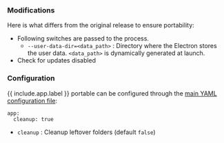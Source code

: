 ### Modifications

Here is what differs from the original release to ensure portability:

* Following switches are passed to the process.
  * `--user-data-dir=<data_path>` : Directory where the Electron stores the user data. `<data_path>` is dynamically generated at launch.
* Check for updates disabled

### Configuration

{{ include.app.label }} portable can be configured through the [main YAML configuration file](/doc/configuration/):

<div class="language-yml highlighter-rouge"><div class="highlight"><pre class="highlight"><code>app:
  cleanup: true
</code></pre></div></div>

* `cleanup` : Cleanup leftover folders (default `false`)
